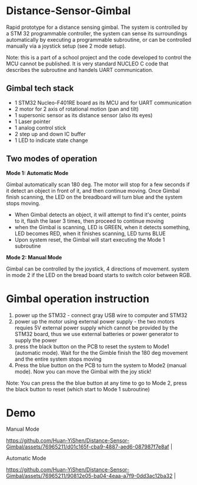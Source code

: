 # Distance-Sensor-Gimbal
Rapid prototype for a distance sensing gimbal. The system is controlled by a STM 32 programmable controller, the system can sense its surroundings automatically by executing a programmable subroutine, or can be controlled manually via a joystick setup (see 2 mode setup).

Note: this is a part of a school project and the code developed to control the MCU cannot be published. It is very standard NUCLEO C code that describes the subroutine and handels UART communication.

## Gimbal tech stack
- 1 STM32 Nucleo-F401RE board as its MCU and for UART communication
- 2 motor for 2 axis of rotational motion (pan and tilt)
- 1 supersonic sensor as its distance sensor (also its eyes)
- 1 Laser pointer
- 1 analog control stick 
- 2 step up and down IC buffer
- 1 LED to indicate state change

## Two modes of operation
**Mode 1: Automatic Mode**

Gimbal automatically scan 180 deg. The motor will stop for a few seconds if it detect an object in front of it, and then continue moving. Once Gimbal finish scanning, the LED on the breadboard will turn blue and the system stops moving.
- When Gimbal detects an object, it will attempt to find it's center, points to it, flash the laser 3 times, then proceed to continue moving
- when the Gimbal is scanning, LED is GREEN, when it detects something, LED becomes RED, when it finishes scanning, LED turns BLUE
- Upon system reset, the Gimbal will start executing the Mode 1 subroutine

 
**Mode 2: Manual Mode**

Gimbal can be controlled by the joystick, 4 directions of movement. system in mode 2 if the LED on the bread board starts to switch color between RGB.


# Gimbal operation instruction
1. power up the STM32 - connect gray USB wire to computer and STM32 
2. power up the motor using external power supply - the two motors requies 5V external power supply which cannot be provided by the STM32 board, thus we use external batteries or power generator to supply the power
3. press the black button on the PCB to reset the system to Mode1 (automatic mode). Wait for the the Gimble finish the 180 deg movement and the entire system stops moving
4. Press the blue button on the PCB to turn the system to Mode2 (manual mode). Now you can move the Gimbal with the joy stick!

Note: You can press the the blue button at any time to go to Mode 2, press the black button to reset (which start to Mode 1 subroutine) 

# Demo
Manual Mode

https://github.com/Huan-YiShen/Distance-Sensor-Gimbal/assets/76965211/d01c165f-cba9-4887-aed6-087987f7e8af |

Automatic Mode

 https://github.com/Huan-YiShen/Distance-Sensor-Gimbal/assets/76965211/90812e05-ba04-4eaa-a7f9-0dd3ac12ba32 | 



